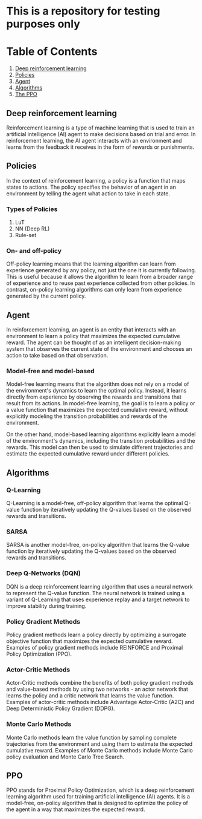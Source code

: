 # This is a repository for testing purposes only
# Table of Contents
1. [Deep reinforcement learning](#deep-reinforcement-learning)
2. [Policies](#policies)
3. [Agent](#agent)
4. [Algorithms](#algorithms)
5. [The PPO](#ppo)

## Deep reinforcement learning
Reinforcement learning is a type of machine learning that is used to train an artificial intelligence (AI) agent to make decisions based on trial and error.
In reinforcement learning, the AI agent interacts with an environment and learns from the feedback it receives in the form of rewards or punishments.

## Policies
In the context of reinforcement learning, a policy is a function that maps states to actions. The policy specifies the behavior of an agent in an environment by telling the agent what action to take in each state.
### Types of Policies
1. LuT
2. NN (Deep RL)
3. Rule-set
### On- and off-policy
Off-policy learning means that the learning algorithm can learn from experience generated by any policy, not just the one it is currently following. This is useful because it allows the algorithm to learn from a broader range of experience and to reuse past experience collected from other policies. In contrast, on-policy learning algorithms can only learn from experience generated by the current policy.


## Agent
In reinforcement learning, an agent is an entity that interacts with an environment to learn a policy that maximizes the expected cumulative reward. The agent can be thought of as an intelligent decision-making system that observes the current state of the environment and chooses an action to take based on that observation.
### Model-free and model-based
Model-free learning means that the algorithm does not rely on a model of the environment's dynamics to learn the optimal policy. Instead, it learns directly from experience by observing the rewards and transitions that result from its actions. In model-free learning, the goal is to learn a policy or a value function that maximizes the expected cumulative reward, without explicitly modeling the transition probabilities and rewards of the environment.

On the other hand, model-based learning algorithms explicitly learn a model of the environment's dynamics, including the transition probabilities and the rewards. This model can then be used to simulate different trajectories and estimate the expected cumulative reward under different policies.


## Algorithms
### Q-Learning
Q-Learning is a model-free, off-policy algorithm that learns the optimal Q-value function by iteratively updating the Q-values based on the observed rewards and transitions.
### SARSA
SARSA is another model-free, on-policy algorithm that learns the Q-value function by iteratively updating the Q-values based on the observed rewards and transitions.
### Deep Q-Networks (DQN)
DQN is a deep reinforcement learning algorithm that uses a neural network to represent the Q-value function. The neural network is trained using a variant of Q-Learning that uses experience replay and a target network to improve stability during training.
### Policy Gradient Methods
Policy gradient methods learn a policy directly by optimizing a surrogate objective function that maximizes the expected cumulative reward. Examples of policy gradient methods include REINFORCE and Proximal Policy Optimization (PPO).
### Actor-Critic Methods
Actor-Critic methods combine the benefits of both policy gradient methods and value-based methods by using two networks - an actor network that learns the policy and a critic network that learns the value function. Examples of actor-critic methods include Advantage Actor-Critic (A2C) and Deep Deterministic Policy Gradient (DDPG).
### Monte Carlo Methods
Monte Carlo methods learn the value function by sampling complete trajectories from the environment and using them to estimate the expected cumulative reward. Examples of Monte Carlo methods include Monte Carlo policy evaluation and Monte Carlo Tree Search.

## PPO
PPO stands for Proximal Policy Optimization, which is a deep reinforcement learning algorithm used for training artificial intelligence (AI) agents. 
It is a model-free, on-policy algorithm that is designed to optimize the policy of the agent in a way that maximizes the expected reward.
